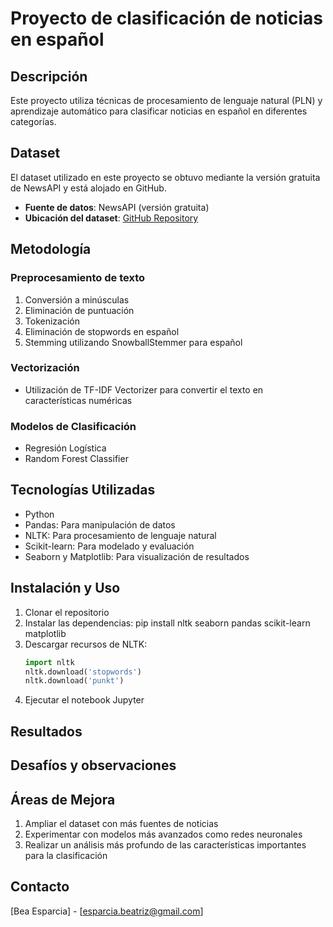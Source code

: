 # Proyecto de clasificación de noticias en español

## Descripción
Este proyecto utiliza técnicas de procesamiento de lenguaje natural (PLN) y aprendizaje automático para clasificar noticias en español en diferentes categorías.

## Dataset
El dataset utilizado en este proyecto se obtuvo mediante la versión gratuita de NewsAPI y está alojado en GitHub.

- **Fuente de datos**: NewsAPI (versión gratuita)
- **Ubicación del dataset**: [GitHub Repository](https://github.com/BeaEsparcia/Clasificacion_Noticias)

## Metodología

### Preprocesamiento de texto
1. Conversión a minúsculas
2. Eliminación de puntuación
3. Tokenización
4. Eliminación de stopwords en español
5. Stemming utilizando SnowballStemmer para español

### Vectorización
- Utilización de TF-IDF Vectorizer para convertir el texto en características numéricas

### Modelos de Clasificación
- Regresión Logística
- Random Forest Classifier

## Tecnologías Utilizadas
- Python
- Pandas: Para manipulación de datos
- NLTK: Para procesamiento de lenguaje natural
- Scikit-learn: Para modelado y evaluación
- Seaborn y Matplotlib: Para visualización de resultados

## Instalación y Uso
1. Clonar el repositorio
2. Instalar las dependencias:
   pip install nltk seaborn pandas scikit-learn matplotlib
3. Descargar recursos de NLTK:
   ```Python
   import nltk
   nltk.download('stopwords')
   nltk.download('punkt')   
   
4. Ejecutar el notebook Jupyter

## Resultados


## Desafíos y observaciones

## Áreas de Mejora
1. Ampliar el dataset con más fuentes de noticias
2. Experimentar con modelos más avanzados como redes neuronales
3. Realizar un análisis más profundo de las características importantes para la clasificación

## Contacto
[Bea Esparcia] - [esparcia.beatriz@gmail.com] 

   

  

